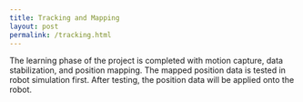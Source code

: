 ```yaml
---
title: Tracking and Mapping
layout: post
permalink: /tracking.html
---
```


The learning phase of the project is completed with motion capture, data stabilization, and position mapping. The mapped position data is tested in robot simulation first. After testing, the position data will be applied onto the robot.